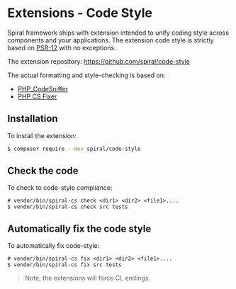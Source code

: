 # Extensions - Code Style
Spiral framework ships with extension intended to unify coding style across components and your applications. The extension
code style is strictly based on [PSR-12](https://www.php-fig.org/psr/psr-12/) with no exceptions.

The extension repository: https://github.com/spiral/code-style

The actual formatting and style-checking is based on:
- [PHP_CodeSniffer](https://github.com/squizlabs/PHP_CodeSniffer/)
- [PHP CS Fixer](https://cs.symfony.com/)

## Installation
To install the extension:

```bash
$ composer require --dev spiral/code-style
```

## Check the code
To check to code-style compliance: 

```
# vendor/bin/spiral-cs check <dir1> <dir2> <file1>....
$ vendor/bin/spiral-cs check src tests
```

## Automatically fix the code style
To automatically fix code-style:
```
# vendor/bin/spiral-cs fix <dir1> <dir2> <file1>....
$ vendor/bin/spiral-cs fix src tests
```

> Note, the extensions will force CL endings.